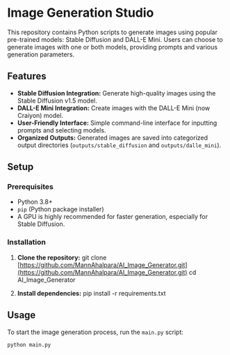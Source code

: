 # Image Generation Studio

This repository contains Python scripts to generate images using popular pre-trained models: Stable Diffusion and DALL-E Mini. Users can choose to generate images with one or both models, providing prompts and various generation parameters.

## Features

* **Stable Diffusion Integration:** Generate high-quality images using the Stable Diffusion v1.5 model.
* **DALL-E Mini Integration:** Create images with the DALL-E Mini (now Craiyon) model.
* **User-Friendly Interface:** Simple command-line interface for inputting prompts and selecting models.
* **Organized Outputs:** Generated images are saved into categorized output directories (`outputs/stable_diffusion` and `outputs/dalle_mini`).

## Setup

### Prerequisites

* Python 3.8+
* `pip` (Python package installer)
* A GPU is highly recommended for faster generation, especially for Stable Diffusion.

### Installation

1.  **Clone the repository:**
    git clone [https://github.com/MannAhalpara/AI_Image_Generator.git](https://github.com/MannAhalpara/AI_Image_Generator.git)
    cd AI_Image_Generator

3.  **Install dependencies:**
    pip install -r requirements.txt

## Usage

To start the image generation process, run the `main.py` script:

```bash
python main.py
